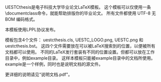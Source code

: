 UESTCthesis是电子科技大学毕业论文LaTeX模板。
这个模板可以仅使用一条\documentclass命令，就能帮助排版你的毕业论文。
所有文件都使用 UTF-8 无 BOM 编码格式。

本模板使用LPPL协议发布。

模板包含4个文件：
uestcthesis.cls, UESTC_LOGO.png, UESTC.png 和 uestcthesis.bst。
这四个文件需要放在可以被LaTeX搜索到的位置，以便被所有文档都可以使用。
不同的LaTeX发行套装有不同的位置设置。但都可以放在工作目录中，例如example目录。
这样本模板只能被example目录中的文档所使用。example是一个样例，同时也是说明文档的源文件。

更详细的说明请见“说明文档.pdf"。

